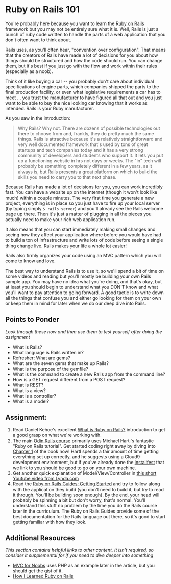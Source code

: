 # Ruby on Rails 101
<!-- *Estimated Time: 2-4 hrs* -->

You're probably here because you want to learn the [Ruby on Rails](http://rubyonrails.org/) framework but you may not be entirely sure what it is.  Well, Rails is just a bunch of ruby code written to handle the parts of a web application that you don't often want to think about.  

Rails uses, as you'll often hear, "convention over configuration".  That means that the creators of Rails have made a lot of decisions for you about how things should be structured and how the code should run.  You can change them, but it's best if you just go with the flow and work within their rules (especially as a noob).

Think of it like buying a car -- you probably don't care about individual specifications of engine parts, which companies shipped the parts to the final production facility, or even what legislative requirements a car has to meet ... you trust the manufacturer to have figured all that out and you just want to be able to buy the nice looking car knowing that it works as intended.  Rails is your Ruby manufacturer.

As you saw in the introduction:
>Why Rails?  Why not.  There are dozens of possible technologies out there to choose from and, frankly, they do pretty much the same things.  Rails is attractive because it's a relatively straightforward and very well documented framework that's used by tons of great startups and tech companies today and it has a very strong community of developers and students who support it.  It lets you put up a functioning website in hrs not days or weeks.  The "in" tech will probably be something completely different in a few years, as it always is, but Rails presents a great platform on which to build the skills you need to carry you to that next phase.

Because Rails has made a lot of decisions for you, you can work incredibly fast.  You can have a website up on the internet (though it won't look like much) within a couple minutes.  The very first time you generate a new project, everything is in place so you just have to fire up your local server (by typing simply `$ rails server`) and you'll already see the Rails welcome page up there.  Then it's just a matter of plugging in all the pieces you actually need to make your rich web application run.  

It also means that you can start immediately making small changes and seeing how they affect your application where before you would have had to build a ton of infrastructure and write lots of code before seeing a single thing change live.  Rails makes your life a whole lot easier!

Rails also firmly organizes your code using an MVC pattern which you will come to know and love.

The best way to understand Rails is to use it, so we'll spend a bit of time on some videos and reading but you'll mostly be building your own Rails sample app.  You may have no idea what you're doing, and that's okay, but at least you should begin to understand what you DON'T know and what you'll want to pay attention to going forward.  A good tactic is to write down all the things that confuse you and either go looking for them on your own or keep them in mind for later when we do our deep dive into Rails.

## Points to Ponder

*Look through these now and then use them to test yourself after doing the assignment*

* What is Rails?
* What language is Rails written in?
* Refresher: What are gems?
* What are the seven gems that make up Rails?
* What is the purpose of the gemfile?
* What is the command to create a new Rails app from the command line?
* How is a GET request different from a POST request?
* What is REST?
* What is a view?
* What is a controller?
* What is a model?

## Assignment:

1. Read Daniel Kehoe's excellent [What is Ruby on Rails?](http://railsapps.github.io/what-is-ruby-rails.html) introduction to get a good grasp on what we're working with.
2. The main [Odin Rails course](http://www.theodinproject.com/courses/ruby-on-rails) primarily uses Michael Hartl's fantastic "Ruby on Rails tutorial".  Get started coding right away by diving into [Chapter 1](https://www.railstutorial.org/book/beginning) of the book now! Hartl spends a fair amount of time getting everything set up correctly, and he suggests using a Cloud9 development environment, but if you've already done the [installfest](http://installfest.railsbridge.org/installfest/) that we link to you should be good to go on your own machine.
3. Get another quick explanation of Model/View/Controller in [this short Youtube video from Lynda.com](http://www.youtube.com/watch?v=3mQjtk2YDkM)
4. Read the [Ruby on Rails Guides: Getting Started](http://guides.rubyonrails.org/getting_started.html) and try to follow along with the application they build (you don't need to build it, but try to read it through. You'll be building soon enough).  By the end, your head will probably be spinning a bit but don't worry, that's normal.  You'll understand this stuff no problem by the time you do the Rails course later in the curriculum.  The Ruby on Rails Guides provide some of the best documentation for the Rails language out there, so it's good to start getting familiar with how they look.

## Additional Resources

*This section contains helpful links to other content. It isn't required, so consider it supplemental for if you need to dive deeper into something*

* [MVC for Noobs](http://net.tutsplus.com/tutorials/other/mvc-for-noobs/) uses PHP as an example later in the article, but you should get the gist of it.
* [How I Learned Ruby on Rails](https://medium.com/how-i-learned-ruby-rails/e08c94e2a51e)
